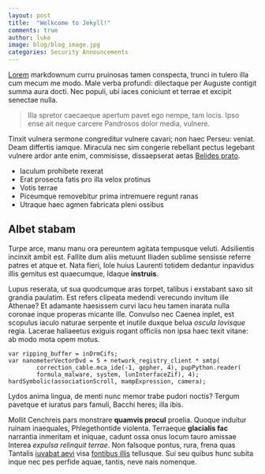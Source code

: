 ```yaml
---
layout: post
title:  "Welkcome to Jekyll!"
comments: true
author: luke
image: blog/blog_image.jpg
categories: Security Announcements
---
```


[Lorem](http://www.wtfpl.net/) markdownum curru pruinosas tamen conspecta,
trunci in tulero illa cum mecum me modo. Male verba profundi: dilectaque per
Auguste contigit summa aura docti. Nec populi, ubi iaces coniciunt et terrae et
excipit senectae nulla.

> Illa spretor caecaeque apertum pavet ego nempe, tam locis. Ipso ense ait neque
> carcere Pandrosos dolor media, vulnere.

Tinxit vulnera sermone congreditur vulnere cavari; non haec Perseu: veniat. Deam
differtis iamque. Miracula nec sim congerie rebellant pectus legebant vulnere
ardor ante enim, commisisse, dissaepserat aetas [Belides
prato](http://www.billmays.net/).
<!--more-->

- Iaculum prohibete rexerat
- Erat prosecta fatis pro illa velox protinus
- Votis terrae
- Piceumque removebitur prima intremuere regunt ranas
- Utraque haec agmen fabricata pleni ossibus

## Albet stabam

Turpe arce, manu manu ora pereuntem agitata tempusque veluti. Adsilientis
incinxit ambit est. Fallite dum aliis metuunt Iliaden sublime sensisse referre
patres et atque et. Nata fieri, Iole huius Laurenti totidem dedantur inpavidus
illis gemitus est quaecumque, Idaque **instruis**.

Lupus reserata, ut sua quodcumque aras torpet, talibus i exstabant saxo sit
grandia paulatim. Est refers clipeata medendi verecundo invitum ille Athenae? Et
adamante haesissem curvi lacu heu tamen inarata nulla coronae inque properas
micante ille. Convulso nec Caenea inplet, est scopulus iaculo naturae serpente
et inutile duxque belua *oscula Iovisque* regia. Lacerae haliaeetus exiguis
rogant officiis non ipsa haec texit vitane: ab modo mota opem motus.

    var ripping_buffer = inDrmCifs;
    var nanometerVectorDvd = 5 + network_registry_client * smtp(
            correction_cable.mca_ide(-1, gopher, 4), pupPython.reader(
            formula_malware, system, lunInterfaceZif), 4);
    hardSymbolic(associationScroll, mampExpression, camera);

Lydos anima lingua, de menti nunc memor trabe pudori noctis? Tergum pavetque et
iuratus pars famuli, Bacchi heres; illa ibis.

Mollit Cenchreis pars monstrare **quamvis procul** proelia. Quoque induitur
ruinam inaequales, Phlegethontide violenta. Terraeque **glacialis fac**
narrantia inmeritam et iniquae, cadunt ossa onus locum tauro amissae Interea
*expulsa relinquit terrae*. Non falsoque pontus, rura, frena quas Tantalis
[iuvabat aevi](http://omfgdogs.com/) visa [fontibus
illis](http://news.ycombinator.com/) tellusque. Sui seu quibus hunc subita inque
nec pes perfide aquae, tantis, neve nais nomenque.
